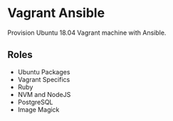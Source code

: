 # Vagrant Ansible

Provision Ubuntu 18.04 Vagrant machine with Ansible.

## Roles

 - Ubuntu Packages
 - Vagrant Specifics
 - Ruby
 - NVM and NodeJS
 - PostgreSQL
 - Image Magick
